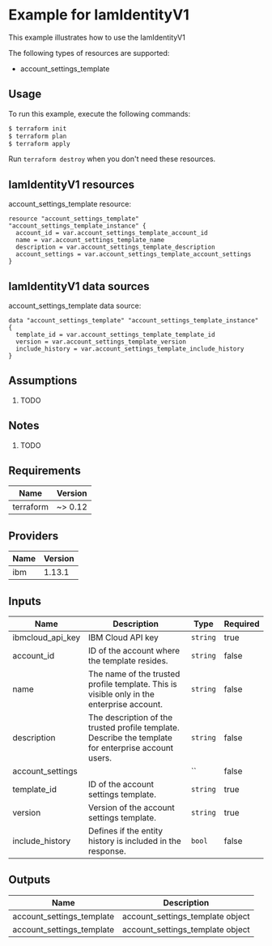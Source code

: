 # Example for IamIdentityV1

This example illustrates how to use the IamIdentityV1

The following types of resources are supported:

* account_settings_template

## Usage

To run this example, execute the following commands:

```bash
$ terraform init
$ terraform plan
$ terraform apply
```

Run `terraform destroy` when you don't need these resources.


## IamIdentityV1 resources

account_settings_template resource:

```hcl
resource "account_settings_template" "account_settings_template_instance" {
  account_id = var.account_settings_template_account_id
  name = var.account_settings_template_name
  description = var.account_settings_template_description
  account_settings = var.account_settings_template_account_settings
}
```

## IamIdentityV1 data sources

account_settings_template data source:

```hcl
data "account_settings_template" "account_settings_template_instance" {
  template_id = var.account_settings_template_template_id
  version = var.account_settings_template_version
  include_history = var.account_settings_template_include_history
}
```

## Assumptions

1. TODO

## Notes

1. TODO

## Requirements

| Name | Version |
|------|---------|
| terraform | ~> 0.12 |

## Providers

| Name | Version |
|------|---------|
| ibm | 1.13.1 |

## Inputs

| Name | Description | Type | Required |
|------|-------------|------|---------|
| ibmcloud\_api\_key | IBM Cloud API key | `string` | true |
| account_id | ID of the account where the template resides. | `string` | false |
| name | The name of the trusted profile template. This is visible only in the enterprise account. | `string` | false |
| description | The description of the trusted profile template. Describe the template for enterprise account users. | `string` | false |
| account_settings |  | `` | false |
| template_id | ID of the account settings template. | `string` | true |
| version | Version of the account settings template. | `string` | true |
| include_history | Defines if the entity history is included in the response. | `bool` | false |

## Outputs

| Name | Description |
|------|-------------|
| account_settings_template | account_settings_template object |
| account_settings_template | account_settings_template object |
